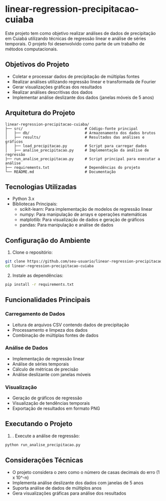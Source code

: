 # linear-regression-precipitacao-cuiaba

Este projeto tem como objetivo realizar análises de dados de precipitação em Cuiabá utilizando técnicas de regressão linear e análise de séries temporais. O projeto foi desenvolvido como parte de um trabalho de métodos computacionais.

## Objetivos do Projeto

- Coletar e processar dados de precipitação de múltiplas fontes
- Realizar análises utilizando regressão linear e transformada de Fourier
- Gerar visualizações gráficas dos resultados
- Realizar análises descritivas dos dados
- Implementar análise deslizante dos dados (janelas móveis de 5 anos)

## Arquitetura do Projeto

```
linear-regression-precipitacao-cuiaba/
├── src/                            # Código-fonte principal
│   ├── db/                         # Armazenamento dos dados brutos
│   ├── results/                    # Resultados das análises e gráficos
│   ├── load_precipitacao.py        # Script para carregar dados
│   ├── analise_precipitacao.py     # Implementação da análise de regressão
├── run_analise_precipitacao.py     # Script principal para executar a análise
├── requirements.txt                # Dependências do projeto
└── README.md                       # Documentação
```

## Tecnologias Utilizadas

- Python 3.x
- Bibliotecas Principais:
  - scikit-learn: Para implementação de modelos de regressão linear
  - numpy: Para manipulação de arrays e operações matemáticas
  - matplotlib: Para visualização de dados e geração de gráficos
  - pandas: Para manipulação e análise de dados

## Configuração do Ambiente

1. Clone o repositório:
```bash
git clone https://github.com/seu-usuario/linear-regression-precipitacao-cuiaba.git
cd linear-regression-precipitacao-cuiaba
```

2. Instale as dependências:
```bash
pip install -r requirements.txt
```

## Funcionalidades Principais

### Carregamento de Dados
- Leitura de arquivos CSV contendo dados de precipitação
- Processamento e limpeza dos dados
- Combinação de múltiplas fontes de dados

### Análise de Dados
- Implementação de regressão linear
- Análise de séries temporais
- Cálculo de métricas de precisão
- Análise deslizante com janelas móveis

### Visualização
- Geração de gráficos de regressão
- Visualização de tendências temporais
- Exportação de resultados em formato PNG

## Executando o Projeto

1. . Execute a análise de regressão:
```bash
python run_analise_precipitacao.py
```

## Considerações Técnicas

- O projeto considera o zero como o número de casas decimais do erro (1 x 10^-n)
- Implementa análise deslizante dos dados com janelas de 5 anos
- Suporta análise de dados de múltiplos anos
- Gera visualizações gráficas para análise dos resultados


